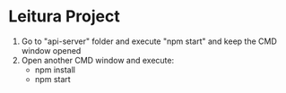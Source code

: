 # Leitura Project

1. Go to "api-server" folder and execute "npm start" and keep the CMD window opened
2. Open another CMD window and execute:
   - npm install
   - npm start